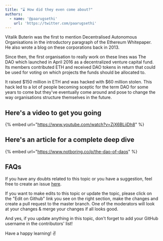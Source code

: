 ```yaml
---
title: "⌛ How did they even come about?"
authors:
  - name: '@paarugsethi'
    url: 'https://twitter.com/paarugsethi'
---
```


Vitalik Buterin was the first to mention Decentralised Autonomous Organisations in the introductory paragraph of the Ethereum Whitepaper. He also wrote a blog on these corporations back in 2013.

Since then, the first organisation to really work on these lines was The DAO which launched in April 2016 as a decentralized venture capital fund. Its members contributed ETH and received DAO tokens in return that could be used for voting on which projects the funds should be allocated to.

It raised $150 million in ETH and was hacked with $60 million stolen. This hack led to a lot of people becoming sceptic for the term DAO for some years to come but they've eventually come around and pose to change the way organisations structure themselves in the future.

## Here's a video to get you going

{% embed url="https://www.youtube.com/watch?v=ZjX6BLiiDh8" %}

## Here's an article for a complete deep dive

{% embed url="https://www.notboring.co/p/the-dao-of-daos" %}

## FAQs

If you have any doubts related to this topic or you have a suggestion, feel free to create an issue [here](https://github.com/SuperteamDAO/ground-zero/issues).

If you want to make edits to this topic or update the topic, please click on the "Edit on Github" link you see on the right section, make the changes and create a pull request to the master branch. One of the moderators will look at your changes & merge your changes if all looks good.

And yes, if you update anything in this topic, don't forget to add your GitHub username in the contributors' list!

Have a happy learning! ✌️
